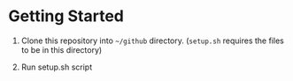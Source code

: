 # Getting Started

1. Clone this repository into `~/github` directory. (`setup.sh` requires the files to be in this directory)

2. Run setup.sh script
